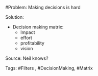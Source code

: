 #Problem: Making decisions is hard

Solution: 

- Decision making matrix:
	- Impact 
	- effort 
	- profitability 
	- vision


Source: Neil knows?

Tags: #Filters , #DecisionMaking, #Matrix